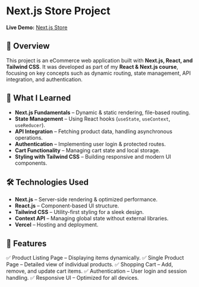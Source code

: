 # Next.js Store Project

**Live Demo:** [Next.js Store](https://nextjs-store-project-one.vercel.app/)

## 📌 Overview
This project is an eCommerce web application built with **Next.js, React, and Tailwind CSS**. It was developed as part of my **React & Next.js course**, focusing on key concepts such as dynamic routing, state management, API integration, and authentication.

## 🚀 What I Learned
- **Next.js Fundamentals** – Dynamic & static rendering, file-based routing.
- **State Management** – Using React hooks (`useState`, `useContext`, `useReducer`).
- **API Integration** – Fetching product data, handling asynchronous operations.
- **Authentication** – Implementing user login & protected routes.
- **Cart Functionality** – Managing cart state and local storage.
- **Styling with Tailwind CSS** – Building responsive and modern UI components.

## 🛠️ Technologies Used
- **Next.js** – Server-side rendering & optimized performance.
- **React.js** – Component-based UI structure.
- **Tailwind CSS** – Utility-first styling for a sleek design.
- **Context API** – Managing global state without external libraries.
- **Vercel** – Hosting and deployment.

## 📂 Features
✅ Product Listing Page – Displaying items dynamically.
✅ Single Product Page – Detailed view of individual products.
✅ Shopping Cart – Add, remove, and update cart items.
✅ Authentication – User login and session handling.
✅ Responsive UI – Optimized for all devices.
